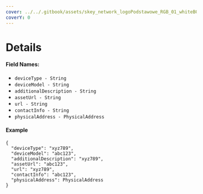 ```yaml
---
cover: ../../.gitbook/assets/skey_network_logoPodstawowe_RGB_01_whiteBG.png
coverY: 0
---
```


# Details

#### Field Names:

* `deviceType - String`
* `deviceModel - String`
* `additionalDescription - String`
* `assetUrl - String`
* `url - String`
* `contactInfo - String`
* `physicalAddress - PhysicalAddress`

#### Example

```
{
  "deviceType": "xyz789",
  "deviceModel": "abc123",
  "additionalDescription": "xyz789",
  "assetUrl": "abc123",
  "url": "xyz789",
  "contactInfo": "abc123",
  "physicalAddress": PhysicalAddress
}
```
